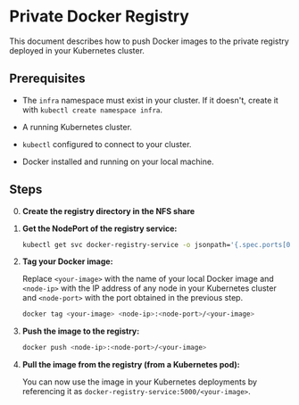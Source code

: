 # Private Docker Registry

This document describes how to push Docker images to the private registry deployed in your Kubernetes cluster.

## Prerequisites

*   The `infra` namespace must exist in your cluster. If it doesn't, create it with `kubectl create namespace infra`.

*   A running Kubernetes cluster.
*   `kubectl` configured to connect to your cluster.
*   Docker installed and running on your local machine.

## Steps

0.  **Create the registry directory in the NFS share**

1.  **Get the NodePort of the registry service:**

    ```bash
    kubectl get svc docker-registry-service -o jsonpath='{.spec.ports[0].nodePort}'
    ```

2.  **Tag your Docker image:**

    Replace `<your-image>` with the name of your local Docker image and `<node-ip>` with the IP address of any node in your Kubernetes cluster and `<node-port>` with the port obtained in the previous step.

    ```bash
    docker tag <your-image> <node-ip>:<node-port>/<your-image>
    ```

3.  **Push the image to the registry:**

    ```bash
    docker push <node-ip>:<node-port>/<your-image>
    ```

4.  **Pull the image from the registry (from a Kubernetes pod):**

    You can now use the image in your Kubernetes deployments by referencing it as `docker-registry-service:5000/<your-image>`.
